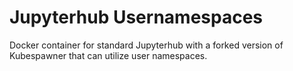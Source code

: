 # Jupyterhub Usernamespaces

Docker container for standard Jupyterhub with a forked version of Kubespawner that can utilize user namespaces.
